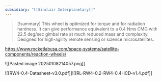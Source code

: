 ```yaml
---
subsidiary: "[[Sinclair Interplanetary]]"
---
```


>[!summary]
This wheel is optimized for torque and for radiation hardness. It can give performance equivalent to a 0.4 Nms CMG with 22.5 deg/sec gimbal rate at much reduced mass and complexity. Designed for high-agility remote sensing or science microsatellites.

https://www.rocketlabusa.com/space-systems/satellite-components/reaction-wheels/

![[Pasted image 20250108214057.png]]

![[RW4-0.4-Datasheet-v3.0.pdf]]![[RL-RW4-0.2-RW4-0.4-ICD-v1.4.pdf]]